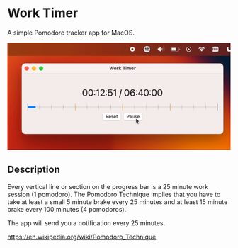 #  Work Timer
A simple Pomodoro tracker app for MacOS.

![](https://github.com/aduryagin/Work-Timer/blob/main/Work-Timer.gif)

## Description
Every vertical line or section on the progress bar is a 25 minute work session (1 pomodoro). 
The Pomodoro Technique implies that you have to take at least a small 5 minute brake every 25 minutes and at least 15 minute brake every 100 minutes (4 pomodoros).

The app will send you a notification every 25 minutes.

https://en.wikipedia.org/wiki/Pomodoro_Technique
